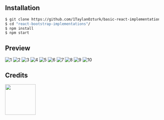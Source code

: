 ## Installation
```bash
$ git clone https://github.com/1TaylanOzturk/basic-react-implementations.git
$ cd "react-bootstrap-implementations"/
$ npm install
$ npm start
```

## Preview
![1](https://user-images.githubusercontent.com/81323808/130360653-0b4a4a73-a688-4ea8-bb30-3a45355c17c3.png)
![2](https://user-images.githubusercontent.com/81323808/130360655-520d7a2e-905e-48ca-9adb-6e5bb5b349fc.png)
![3](https://user-images.githubusercontent.com/81323808/130360656-2e55a1c6-0094-4464-8f65-32c80a24dba6.png)
![4](https://user-images.githubusercontent.com/81323808/130360657-471c6541-c671-45e2-bfb6-c70d6c5ef457.png)
![5](https://user-images.githubusercontent.com/81323808/130360659-80485b87-be61-4bce-b7c4-55d4f3b44fe3.png)
![6](https://user-images.githubusercontent.com/81323808/130360660-bc8c3b6d-5434-4411-af48-4c1516348700.png)
![7](https://user-images.githubusercontent.com/81323808/130360662-051d4bde-35bf-4da3-af95-ec45f54dc0fc.png)
![8](https://user-images.githubusercontent.com/81323808/130360663-3fd5ba0c-7ab7-41b1-914e-6a40aa93803e.png)
![9](https://user-images.githubusercontent.com/81323808/130360664-ebdb4681-0c19-4736-896c-18d271e0aad3.png)
![10](https://user-images.githubusercontent.com/81323808/130360665-4a9d1659-2ada-4c01-b392-fb0bab24d8ad.png)

## Credits
<img src="https://avatars.githubusercontent.com/u/81323808?v=4" width="100px"></img>
